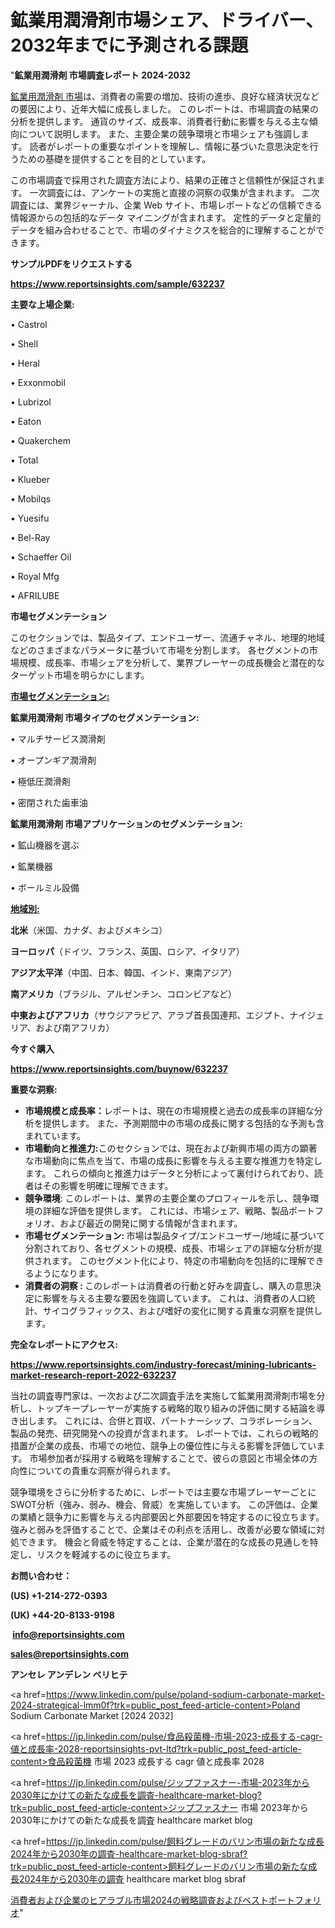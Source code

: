 # 鉱業用潤滑剤市場シェア、ドライバー、2032年までに予測される課題

"<strong>鉱業用潤滑剤 市場調査レポート 2024-2032</strong>

<a href=https://www.reportsinsights.com/sample/632237>鉱業用潤滑剤 市場</a>は、消費者の需要の増加、技術の進歩、良好な経済状況などの要因により、近年大幅に成長しました。 このレポートは、市場調査の結果の分析を提供します。 通貨のサイズ、成長率、消費者行動に影響を与える主な傾向について説明します。 また、主要企業の競争環境と市場シェアも強調します。 読者がレポートの重要なポイントを理解し、情報に基づいた意思決定を行うための基礎を提供することを目的としています。

この市場調査で採用された調査方法により、結果の正確さと信頼性が保証されます。 一次調査には、アンケートの実施と直接の洞察の収集が含まれます。 二次調査には、業界ジャーナル、企業 Web サイト、市場レポートなどの信頼できる情報源からの包括的なデータ マイニングが含まれます。 定性的データと定量的データを組み合わせることで、市場のダイナミクスを総合的に理解することができます。

<strong><b>サンプルPDFをリクエストする</b></strong>

<a href=https://www.reportsinsights.com/sample/632237><strong><u>https://www.reportsinsights.com/sample/632237</u></strong></a>

<strong>主要な上場企業:</strong>

• Castrol

• Shell

• Heral

• Exxonmobil

• Lubrizol

• Eaton

• Quakerchem

• Total

• Klueber

• Mobilqs

• Yuesifu

• Bel-Ray

• Schaeffer Oil

• Royal Mfg

• AFRILUBE

<strong>市場セグメンテーション</strong>

このセクションでは、製品タイプ、エンドユーザー、流通チャネル、地理的地域などのさまざまなパラメータに基づいて市場を分割します。 各セグメントの市場規模、成長率、市場シェアを分析して、業界プレーヤーの成長機会と潜在的なターゲット市場を明らかにします。

<strong><u>市場セグメンテーション</u></strong><strong><u>:</u></strong>

<strong>鉱業用潤滑剤 市場タイプのセグメンテーション:</strong>

• マルチサービス潤滑剤

• オープンギア潤滑剤

• 極低圧潤滑剤

• 密閉された歯車油

<strong>鉱業用潤滑剤 市場アプリケーションのセグメンテーション:</strong>

• 鉱山機器を選ぶ

• 鉱業機器

• ボールミル設備

<strong><u>地域別</u></strong><strong><u>:</u></strong>

<strong>北米</strong>（米国、カナダ、およびメキシコ）

<strong>ヨーロッパ</strong>（ドイツ、フランス、英国、ロシア、イタリア）

<strong>アジア太平洋</strong>（中国、日本、韓国、インド、東南アジア）

<strong>南アメリカ</strong>（ブラジル、アルゼンチン、コロンビアなど）

<strong>中東およびアフリカ</strong>（サウジアラビア、アラブ首長国連邦、エジプト、ナイジェリア、および南アフリカ）

<strong>今すぐ購入</strong>

<a href=https://www.reportsinsights.com/buynow/632237><strong><u>https://www.reportsinsights.com/buynow/632237</u></strong></a>

<strong>重要な洞察:</strong>
<ul>
  <li><strong>市場規模と成長率：</strong>レポートは、現在の市場規模と過去の成長率の詳細な分析を提供します。 また、予測期間中の市場の成長に関する包括的な予測も含まれています。</li>
  <li><strong>市場動向と推進力:</strong>このセクションでは、現在および新興市場の両方の顕著な市場動向に焦点を当て、市場の成長に影響を与える主要な推進力を特定します。 これらの傾向と推進力はデータと分析によって裏付けられており、読者はその影響を明確に理解できます。</li>
  <li><strong>競争環境</strong>: このレポートは、業界の主要企業のプロフィールを示し、競争環境の詳細な評価を提供します。 これには、市場シェア、戦略、製品ポートフォリオ、および最近の開発に関する情報が含まれます。</li>
  <li><strong>市場セグメンテーション: </strong>市場は製品タイプ/エンドユーザー/地域に基づいて分割されており、各セグメントの規模、成長、市場シェアの詳細な分析が提供されます。 このセグメント化により、特定の市場動向を包括的に理解できるようになります。</li>
  <li><strong>消費者の洞察 : </strong>このレポートは消費者の行動と好みを調査し、購入の意思決定に影響を与える主要な要因を強調しています。 これは、消費者の人口統計、サイコグラフィックス、および嗜好の変化に関する貴重な洞察を提供します。</li>
</ul>
<strong>完全なレポートにアクセス:</strong>

<a href=https://www.reportsinsights.com/industry-forecast/mining-lubricants-market-research-report-2022-632237><strong><u><b>https://www.reportsinsights.com/industry-forecast/mining-lubricants-market-research-report-2022-632237</b></u></strong></a>

当社の調査専門家は、一次および二次調査手法を実施して鉱業用潤滑剤市場を分析し、トップキープレーヤーが実施する戦略的取り組みの評価に関する結論を導き出します。 これには、合併と買収、パートナーシップ、コラボレーション、製品の発売、研究開発への投資が含まれます。 レポートでは、これらの戦略的措置が企業の成長、市場での地位、競争上の優位性に与える影響を評価しています。 市場参加者が採用する戦略を理解することで、彼らの意図と市場全体の方向性についての貴重な洞察が得られます。

競争環境をさらに分析するために、レポートでは主要な市場プレーヤーごとにSWOT分析（強み、弱み、機会、脅威）を実施しています。 この評価は、企業の業績と競争力に影響を与える内部要因と外部要因を特定するのに役立ちます。 強みと弱みを評価することで、企業はその利点を活用し、改善が必要な領域に対処できます。 機会と脅威を特定することは、企業が潜在的な成長の見通しを特定し、リスクを軽減するのに役立ちます。

<strong>お問い合わせ：</strong>

<strong>(US) +1-214-272-0393</strong>

<strong>(UK) +44-20-8133-9198</strong>

<strong> </strong><a href=info@reportsinsights.com><strong><u>info@reportsinsights.com</u></strong></a>

<a href=sales@reportsinsights.com><strong><u>sales@reportsinsights.com</u></strong></a>

<strong>アンセレ アンデレン ベリヒテ</strong>

<a href=https://www.linkedin.com/pulse/poland-sodium-carbonate-market-2024-strategical-lmm0f?trk=public_post_feed-article-content>Poland Sodium Carbonate Market [2024 2032]</a>

<a href=https://jp.linkedin.com/pulse/食品殺菌機-市場-2023-成長する-cagr-値と成長率-2028-reportsinsights-pvt-ltd?trk=public_post_feed-article-content>食品殺菌機 市場 2023 成長する cagr 値と成長率 2028</a>

<a href=https://jp.linkedin.com/pulse/ジップファスナー-市場-2023年から2030年にかけての新たな成長を調査-healthcare-market-blog?trk=public_post_feed-article-content>ジップファスナー 市場 2023年から2030年にかけての新たな成長を調査 healthcare market blog</a>

<a href=https://jp.linkedin.com/pulse/飼料グレードのバリン市場の新たな成長2024年から2030年の調査-healthcare-market-blog-sbraf?trk=public_post_feed-article-content>飼料グレードのバリン市場の新たな成長2024年から2030年の調査 healthcare market blog sbraf</a>

<a href=https://www.linkedin.com/pulse/消費者および企業のヒアラブル市場2024の戦略調査およびベストポートフォリオ-tribunal-analytics-360-rsxhf/>消費者および企業のヒアラブル市場2024の戦略調査およびベストポートフォリオ</a>"
